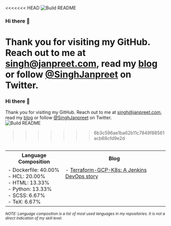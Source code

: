 <<<<<<< HEAD
![Build README](https://github.com/janpreet/janpreet/workflows/Build%20README/badge.svg) <br />
### Hi there 👋  <br />
Thank you for visiting my GitHub. Reach out to me at [singh@janpreet.com](mailto:singh@janpreet.com), read my [blog](https://janpreet.com) or follow [@SinghJanpreet](https://twitter.com/singhjanpreet) on Twitter. <br />
=======
### Hi there 👋 
Thank you for visiting my GitHub. Reach out to me at [singh@janpreet.com](mailto:singh@janpreet.com), read my [blog](https://janpreet.com) or follow [@SinghJanpreet](https://twitter.com/singhjanpreet) on Twitter. <br />
![Build README](https://github.com/janpreet/janpreet/workflows/Build%20README/badge.svg) <br />
>>>>>>> 6b3c596ae1ba62b11c7849f88561acb68cfd9e2d
<table style='float:right' markdown='1'><tr><th>Language Composition</th><th>Blog</th></tr><tr><td style='vertical-align:top'>
- Dockerfile: 40.00% <br />
- HCL: 20.00% <br />
- HTML: 13.33% <br />
- Python: 13.33% <br />
- SCSS: 6.67% <br />
- TeX: 6.67% <br />
</td><td style='vertical-align:top'>
- <a href="https://janpreet.com/tech/2020/12/08/terraform-gcp-k8s.html" target="_blank">Terraform-GCP-K8s: A Jenkins DevOps story</a><br />
</td></tr></table>
<small><i>NOTE: Language composition is a list of most used languages in my repositories. It is not a direct indication of my skill level.</i></small>